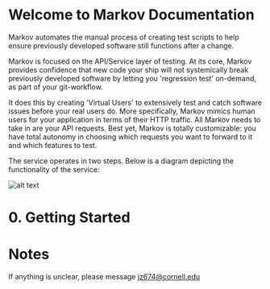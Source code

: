 # Welcome to Markov Documentation
 
Markov automates the manual process of creating test scripts to help ensure previously developed software still functions after a change.

Markov is focused on the API/Service layer of testing. At its core, Markov provides confidence that new code your ship will not systemically break previously developed software by letting you 'regression test' on-demand, as part of your git-workflow.

It does this by creating 'Virtual Users' to extensively test and catch software issues before your real users do. More specifically, Markov mimics human users for your application in terms of their HTTP traffic. All Markov needs to take in are your API requests. Best yet, Markov is totally customizable: you have total autonomy in choosing which requests you want to forward to it and which features to test.

The service operates in two steps. Below is a diagram depicting the functionality of the service:


![alt text](https://github.com/jz674/Markov_Documentation/blob/main/Intro_diagram.png)


# 0. Getting Started


# Notes
If anything is unclear, please message jz674@cornell.edu
